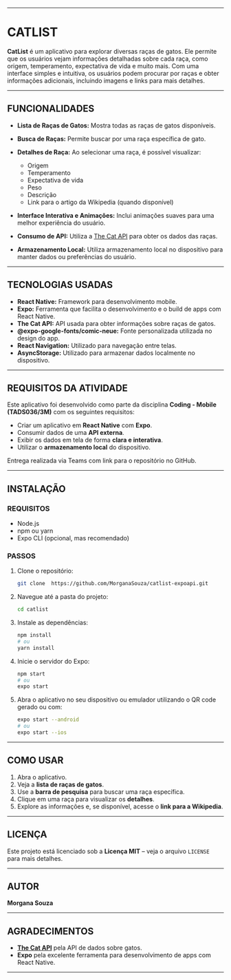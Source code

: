 
---

# **CATLIST**

**CatList** é um aplicativo para explorar diversas raças de gatos. Ele permite que os usuários vejam informações detalhadas sobre cada raça, como origem, temperamento, expectativa de vida e muito mais. Com uma interface simples e intuitiva, os usuários podem procurar por raças e obter informações adicionais, incluindo imagens e links para mais detalhes.

---

## **FUNCIONALIDADES**

* **Lista de Raças de Gatos:** Mostra todas as raças de gatos disponíveis.
* **Busca de Raças:** Permite buscar por uma raça específica de gato.
* **Detalhes de Raça:** Ao selecionar uma raça, é possível visualizar:

  * Origem
  * Temperamento
  * Expectativa de vida
  * Peso
  * Descrição
  * Link para o artigo da Wikipedia (quando disponível)
* **Interface Interativa e Animações:** Inclui animações suaves para uma melhor experiência do usuário.
* **Consumo de API:** Utiliza a [The Cat API](https://thecatapi.com/) para obter os dados das raças.
* **Armazenamento Local:** Utiliza armazenamento local no dispositivo para manter dados ou preferências do usuário.

---

## **TECNOLOGIAS USADAS**

* **React Native:** Framework para desenvolvimento mobile.
* **Expo:** Ferramenta que facilita o desenvolvimento e o build de apps com React Native.
* **The Cat API:** API usada para obter informações sobre raças de gatos.
* **@expo-google-fonts/comic-neue:** Fonte personalizada utilizada no design do app.
* **React Navigation:** Utilizado para navegação entre telas.
* **AsyncStorage:** Utilizado para armazenar dados localmente no dispositivo.

---

## **REQUISITOS DA ATIVIDADE**

Este aplicativo foi desenvolvido como parte da disciplina **Coding - Mobile (TADS036/3M)** com os seguintes requisitos:

* Criar um aplicativo em **React Native** com **Expo**.
* Consumir dados de uma **API externa**.
* Exibir os dados em tela de forma **clara e interativa**.
* Utilizar o **armazenamento local** do dispositivo.

Entrega realizada via Teams com link para o repositório no GitHub.

---

## **INSTALAÇÃO**

### **REQUISITOS**

* Node.js
* npm ou yarn
* Expo CLI (opcional, mas recomendado)

### **PASSOS**

1. Clone o repositório:

   ```bash
   git clone  https://github.com/MorganaSouza/catlist-expoapi.git

   ```

2. Navegue até a pasta do projeto:

   ```bash
   cd catlist
   ```

3. Instale as dependências:

   ```bash
   npm install
   # ou
   yarn install
   ```

4. Inicie o servidor do Expo:

   ```bash
   npm start
   # ou
   expo start
   ```

5. Abra o aplicativo no seu dispositivo ou emulador utilizando o QR code gerado ou com:

   ```bash
   expo start --android
   # ou
   expo start --ios
   ```

---

## **COMO USAR**

1. Abra o aplicativo.
2. Veja a **lista de raças de gatos**.
3. Use a **barra de pesquisa** para buscar uma raça específica.
4. Clique em uma raça para visualizar os **detalhes**.
5. Explore as informações e, se disponível, acesse o **link para a Wikipedia**.

---

## **LICENÇA**

Este projeto está licenciado sob a **Licença MIT** – veja o arquivo `LICENSE` para mais detalhes.

---

## **AUTOR**

**Morgana Souza**

---

## **AGRADECIMENTOS**

* [**The Cat API**](https://thecatapi.com/) pela API de dados sobre gatos.
* **Expo** pela excelente ferramenta para desenvolvimento de apps com React Native.

---
